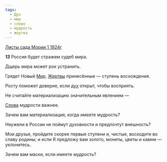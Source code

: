 ```yaml
---
tags:
  - Дух
  - мир
  - слово
  - мудрость
  - жертва
---
```


[Листы сада Мории 1 1924г](https://127.0.0.1:4002/agni/1924)

___13___
Россия будет стражем судеб мира.   

Дщерь мира может рок устранить.   

Грядет Новый [Мир](../../../tags/#мир). [Жертвы](../../../tags/#жертва) принесённые — ступень восхождения.   

Росту поможет доверие, если [дух](../../../tags/#Дух) открыт, чтобы восприять.   

Не считайте материализацию значительным явлением —    

[Слова](../../../tags/#слово) мудрости важнее.   

Зачем вам материализация, когда имеете мудрость?   

Неужели в России не поймут духовности и предпочтут внешность?   

Мои друзья, пройдите скорее первые ступени и, чистые, восходите во славу родины; и если Я предложу вам золото, монеты, цветы и камни — уклонитесь.   

Зачем вам маски, если имеете мудрость?   


